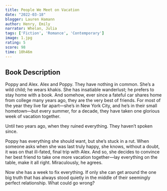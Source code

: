 ```yaml
---
title: People We Meet on Vacation
date: "2022-03-18"
blogger: Lauren Hamann
author: Henry, Emily
narrator: Whelan, Julia
tags: ['Fiction', 'Romance', 'Contemporary']
image: 1.jpg
rating: 5
score: 98
time: 10h46m
---
```



## Book Description

Poppy and Alex. Alex and Poppy. They have nothing in common. She’s a wild child; he wears khakis. She has insatiable wanderlust; he prefers to stay home with a book. And somehow, ever since a fateful car shares home from college many years ago, they are the very best of friends. For most of the year they live far apart—she’s in New York City, and he’s in their small hometown—but every summer, for a decade, they have taken one glorious week of vacation together.

Until two years ago, when they ruined everything. They haven’t spoken since.

Poppy has everything she should want, but she’s stuck in a rut. When someone asks when she was last truly happy, she knows, without a doubt, it was on that ill-fated, final trip with Alex. And so, she decides to convince her best friend to take one more vacation together—lay everything on the table, make it all right. Miraculously, he agrees.

Now she has a week to fix everything. If only she can get around the one big truth that has always stood quietly in the middle of their seemingly perfect relationship. What could go wrong?